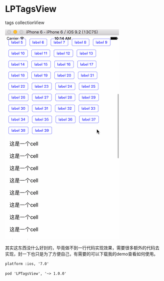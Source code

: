 # LPTagsView
tags collectionView


![](https://github.com/raozhizhen/LPTagsView/blob/master/lptagsview.gif?raw=true)


其实这东西没什么好封的，毕竟做不到一行代码实现效果，需要很多额外的代码去实现，封一下也只是为了方便自己，有需要的可以下载我的demo查看如何使用。

	platform :ios, '7.0'
	
	pod 'LPTagsView', '~> 1.0.0'